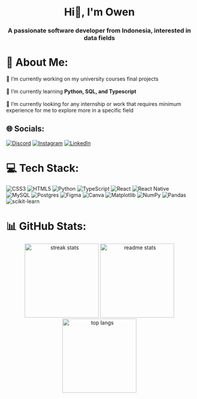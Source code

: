 <h1 align="center">Hi👋, I'm Owen</h1>
<h3 align="center">A passionate software developer from Indonesia, interested in data fields</h3>

# 💫 About Me:
🔭 I’m currently working on my university courses final projects
<br> <br>
🌱 I’m currently learning **Python, SQL, and Typescript**
<br> <br>
🤝 I’m currently looking for any internship or work that requires minimum experience for me to explore more in a specific field
<br>


## 🌐 Socials:
[![Discord](https://img.shields.io/badge/Discord-%237289DA.svg?logo=discord&logoColor=white)](https://discord.gg/https://discord.gg/own20#6092)
[![Instagram](https://img.shields.io/badge/Instagram-%23E4405F.svg?logo=Instagram&logoColor=white)](https://instagram.com/https://www.instagram.com/christopher.owen20/)
[![LinkedIn](https://img.shields.io/badge/LinkedIn-%230077B5.svg?logo=linkedin&logoColor=white)](https://linkedin.com/in/https://www.linkedin.com/in/christopherowen20/) 

# 💻 Tech Stack:
![CSS3](https://img.shields.io/badge/css3-%231572B6.svg?style=for-the-badge&logo=css3&logoColor=white) ![HTML5](https://img.shields.io/badge/html5-%23E34F26.svg?style=for-the-badge&logo=html5&logoColor=white) ![Python](https://img.shields.io/badge/python-3670A0?style=for-the-badge&logo=python&logoColor=ffdd54) ![TypeScript](https://img.shields.io/badge/typescript-%23007ACC.svg?style=for-the-badge&logo=typescript&logoColor=white) ![React](https://img.shields.io/badge/react-%2320232a.svg?style=for-the-badge&logo=react&logoColor=%2361DAFB) ![React Native](https://img.shields.io/badge/react_native-%2320232a.svg?style=for-the-badge&logo=react&logoColor=%2361DAFB) ![MySQL](https://img.shields.io/badge/mysql-%2300000f.svg?style=for-the-badge&logo=mysql&logoColor=white) ![Postgres](https://img.shields.io/badge/postgres-%23316192.svg?style=for-the-badge&logo=postgresql&logoColor=white) ![Figma](https://img.shields.io/badge/figma-%23F24E1E.svg?style=for-the-badge&logo=figma&logoColor=white) ![Canva](https://img.shields.io/badge/Canva-%2300C4CC.svg?style=for-the-badge&logo=Canva&logoColor=white) ![Matplotlib](https://img.shields.io/badge/Matplotlib-%23ffffff.svg?style=for-the-badge&logo=Matplotlib&logoColor=black) ![NumPy](https://img.shields.io/badge/numpy-%23013243.svg?style=for-the-badge&logo=numpy&logoColor=white) ![Pandas](https://img.shields.io/badge/pandas-%23150458.svg?style=for-the-badge&logo=pandas&logoColor=white) ![scikit-learn](https://img.shields.io/badge/scikit--learn-%23F7931E.svg?style=for-the-badge&logo=scikit-learn&logoColor=white)

# 📊 GitHub Stats:
<div align=center>
  <img height=200 src="https://github-readme-stats.vercel.app/api?username=Own20&theme=swift&hide_border=false&include_all_commits=true&count_private=false" alt="streak stats"/>
  <img height=200 src="https://github-readme-streak-stats.herokuapp.com/?user=Own20&theme=swift&hide_border=false" alt="readme stats"/>
  <br/>
  <img height=200 src="https://github-readme-stats.vercel.app/api/top-langs/?username=Own20&theme=swift&hide_border=false&include_all_commits=true&count_private=false&layout=compact" alt="top langs" />
</div>

<!---
### ✍️ Random Dev Quote
![](https://quotes-github-readme.vercel.app/api?type=horizontal&theme=dark)

### 🔝 Top Contributed Repo
![](https://github-contributor-stats.vercel.app/api?username=Own20&limit=5&theme=dark&combine_all_yearly_contributions=true)

---
[![](https://visitcount.itsvg.in/api?id=Own20&icon=6&color=1)](https://visitcount.itsvg.in)
